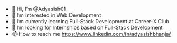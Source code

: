 - 👋 Hi, I’m @Adyasish01
- 👀 I’m interested in Web Development
- 🌱 I’m currently learning Full-Stack Development at Career-X Club
- 💞️ I’m looking for Internships based on Full-Stack Development
- 📫 How to reach me https://www.linkedin.com/in/adyasishbhanja/

<!---
Adyasish01/Adyasish01 is a ✨ special ✨ repository because its `README.md` (this file) appears on your GitHub profile.
You can click the Preview link to take a look at your changes.
--->
